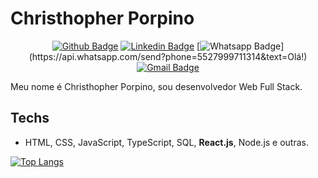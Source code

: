 # Christhopher Porpino 

<div align="center">
  
[![Github Badge](https://img.shields.io/badge/-Github-000?style=flat-square&logo=Github&logoColor=white&link=https://github.com/cporpino)](https://github.com/cporpino)
[![Linkedin Badge](https://img.shields.io/badge/-LinkedIn-blue?style=flat-square&logo=Linkedin&logoColor=white&link=https://www.linkedin.com/in/cporpino/)](https://www.linkedin.com/in/cporpino/)
[![Whatsapp Badge](https://img.shields.io/badge/-Whatsapp-4CA143?style=flat-square&labelColor=4CA143&logo=whatsapp&logoColor=white&link=https://api.whatsapp.com/send?phone=5527999711314&text=Olá!)](https://api.whatsapp.com/send?phone=5527999711314&text=Olá!)
[![Gmail Badge](https://img.shields.io/badge/-Gmail-c14438?style=flat-square&logo=Gmail&logoColor=white&link=mailto:cgporpinof@gmail.com)](mailto:cgporpinof@gmail.com)

</div>
<!-- [![Telegram Badge](https://img.shields.io/badge/-Telegram-1ca0f1?style=flat-square&labelColor=1ca0f1&logo=telegram&logoColor=white&link=https://t.me/)](https://t.me/rosanarezende) -->
<!-- [![Twitter Badge](https://img.shields.io/badge/-Twitter-1ca0f1?style=flat-square&labelColor=1ca0f1&logo=twitter&logoColor=white&link=https://twitter.com/)](https://twitter.com/) -->

Meu nome é Christhopher Porpino, sou desenvolvedor Web Full Stack.



## Techs  

- HTML, CSS, JavaScript, TypeScript, SQL, **React.js**, Node.js e outras.

<!-- ## Minha semana -->

<!--START_SECTION:waka-->
<!-- ```text
TypeScript   4 hrs 3 mins    █████████░░░░░░░░░░░░░░░░   35.60 % 
HTML         2 hrs 6 mins    ████▓░░░░░░░░░░░░░░░░░░░░   18.45 % 
JavaScript   1 hr 49 mins    ████░░░░░░░░░░░░░░░░░░░░░   15.99 % 
Python       1 hr 11 mins    ██▓░░░░░░░░░░░░░░░░░░░░░░   10.37 % 
JSON         1 hr 5 mins     ██▒░░░░░░░░░░░░░░░░░░░░░░   09.57 % 
``` -->
<!--END_SECTION:waka-->



[![Top Langs](https://github-readme-stats.vercel.app/api/top-langs/?username=cporpino&layout=compact)](https://github.com/cporpino/github-readme-stats)



<!--
**cporpino/cporpino** is a ✨ _special_ ✨ repository because its `README.md` (this file) appears on your GitHub profile.

Here are some ideas to get you started:

- 🔭 I’m currently working on ...
- 🌱 I’m currently learning ...
- 👯 I’m looking to collaborate on ...
- 🤔 I’m looking for help with ...
- 💬 Ask me about ...
- 📫 How to reach me: ...
- 😄 Pronouns: ...
- ⚡ Fun fact: ...
-->

